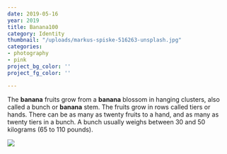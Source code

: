 ```yaml
---
date: 2019-05-16
year: 2019
title: Banana100
category: Identity
thumbnail: "/uploads/markus-spiske-516263-unsplash.jpg"
categories:
- photography
- pink
project_bg_color: ''
project_fg_color: ''

---
```

The **banana** fruits grow from a **banana** blossom in hanging clusters, also called a bunch or **banana** stem. The fruits grow in rows called tiers or hands. There can be as many as twenty fruits to a hand, and as many as twenty tiers in a bunch. A bunch usually weighs between 30 and 50 kilograms (65 to 110 pounds).

![](/uploads/ian-dooley-281897-unsplash.jpg)